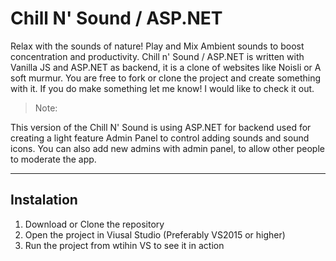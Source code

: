 # Chill N' Sound / ASP.NET 

Relax with the sounds of nature! Play and Mix Ambient sounds to boost concentration and productivity.  Chill n' Sound / ASP.NET is written with Vanilla JS and ASP.NET as backend, it is a clone of websites like Noisli or A soft murmur. You are free to fork or clone the project and create something with it. If you do make something let me know! I would like to check it out.

>Note:

This version of the Chill N' Sound is using ASP.NET for backend used for creating a light feature Admin Panel to control adding sounds and sound icons. You can also add new admins with admin panel, to allow other people to moderate the app.

------

## Instalation

  1. Download or Clone the repository
  2. Open the project in Viusal Studio (Preferably VS2015 or higher)
  3. Run the project from wtihin VS to see it in action
